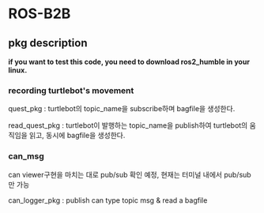 # ROS-B2B
## pkg description
<b>if you want to test this code, you need to download ros2_humble in your linux.  </b>

### recording turtlebot's movement
quest_pkg : turtlebot의 topic_name을 subscribe하며 bagfile을 생성한다.  

read_quest_pkg : turtlebot이 발행하는 topic_name을 publish하여 turtlebot의 움직임을 읽고, 동시에 bagfile을 생성한다.  

### can_msg
can viewer구현을 마치는 대로 pub/sub 확인 예정, 현재는 터미널 내에서 pub/sub만 가능

can_logger_pkg : publish can type topic msg & read a bagfile 

